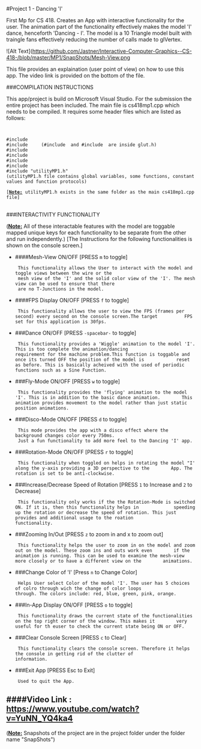 #Project 1 - Dancing 'I'

First Mp for CS 418. Creates an App with interactive functionality for the user. The animation part of the functionality
effectively makes the model 'I' dance, henceforth 'Dancing - I'.
The model is a 10 Triangle model built with traingle fans effectively reducing the number of calls made to glVertex.

![Alt Text](https://github.com/Jastner/Interactive-Computer-Graphics--CS-418-/blob/master/MP1/SnapShots/Mesh-View.png

This file provides an explaination (user point of view) on how to use this app. The video link is 
provided on the bottom of the file.

###COMPILATION INSTRUCTIONS

This app/project is build on Microsoft Visual Studio. For the submission the entire project has been included.
The main file is cs418mp1.cpp which needs to be compiled.
It requires some header files which are listed as follows:
<code>
<pre lang="markup">
#include <iostream>
#include <glut.h>    (#include <GL/gl.h> and #include <GL/glu.h> are inside glut.h)
#include <stdio.h>
#include <stdlib.h>
#include <math.h>
#include <string>
#include "utilityMP1.h" 
(utilityMP1.h file contains global variables, some functions, constant values and function protocols)

[<b><u>Note:</b></u> utilityMP1.h exists in the same folder as the main cs418mp1.cpp file]
</code>
</pre>

###INTERACTIVITY FUNCTIONALITY

(<b><u>Note:</b></u> All of these interactable features with the model are toggable mapped unique keys for each functionality
       to be separate from the other and run independently.) 
[The Instructions for the following functionalities is shown on the console screen.]

- ####Mesh-View ON/OFF  [PRESS <code>m</code> to toggle]

       This functionality allows the User to interact with the model and toggle views between the wire or the 
       mesh view of the 'I' and the solid color view of the 'I'. The mesh view can be used to ensure that there 
       are no T-Junctions in the model.


- ####FPS Display ON/OFF   [PRESS <code>f</code> to toggle]

       This functionality allows the user to view the FPS (frames per second) every second on the console screen.The target          FPS set for this application is 30fps.


- ###Dance ON/OFF       [PRESS <code>-spacebar-</code> to toggle]

       This functionality provides a 'Wiggle' animation to the model 'I'. This is too complete the animation/dancing                 requirement for the machine problem.This function is toggable and once its turned OFF the position of the model is            reset as before. This is basically acheived with the used of periodic functions such as a Sine Function.


- ###Fly-Mode ON/OFF      [PRESS <code>w</code> to toggle]

       This functionality provides the 'flying' animation to the model 'I'. This is in addition to the basic dance animation.        This animation provides movement to the model rather than just static position animations.


- ###Disco-Mode ON/OFF	 [PRESS <code>d</code> to toggle]

       This mode provides the app with a disco effect where the background changes color every 750ms.
       Just a fun functionality to add more feel to the Dancing 'I' app.


- ###Rotation-Mode ON/OFF	    [PRESS <code>r</code> to toggle]

       This functionality when toggled on helps in rotating the model "I' along the y-axis providing a 3D perspective to the        App. The rotation is set to be anti-clockwise.


- ###Increase/Decrease Speed of Rotation	    [PRESS <code>1</code> to Increase and <code>2</code> to Decrease]

       This functionality only works if the the Rotation-Mode is switched ON. If it is, then this functionality helps in             speeding up the rotation or decrease the speed of rotation. This just provides and additional usage to the roation            functionality.


- ###Zooming In/Out     [PRESS <code>z</code> to zoom in and </code>x</code> to zoom out]

       This functionality helps the user to zoom in on the model and zoom out on the model. These zoom ins and outs work even        if the animation is running. This can be used to examine the mesh-view more closely or to have a different view on the        animations.


- ###Change Color of 'I'	     [Press <code>n</code> to Change Color]

       Helps User select Color of the model 'I'. The user has 5 choices of colro through wich the change of color loops              through. The colors include: red, blue, green, pink, orange.


- ###In-App Display ON/OFF      [PRESS <code>o</code> to toggle]

       This functionality draws the current state of the functionalities on the top right corner of the window. This makes it        very useful for th euser to check the current state being ON or OFF.  


- ###Clear Console Screen	    [PRESS <code>c</code> to Clear]

       This functionality clears the console screen. Therefore it helps the console in getting rid of the clutter of                 information.


- ###Exit App	 [PRESS </code>Esc</code> to Exit]

       Used to quit the App.



####Video Link : https://www.youtube.com/watch?v=YuNN_YQ4ka4
----------

(<b><u>Note:</b></u> Snapshots of the project are in the project folder under the folder name "SnapShots")
